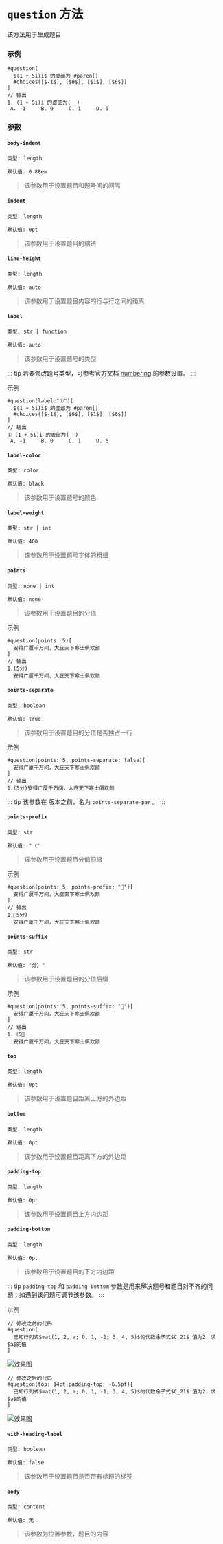 # `question` 方法

该方法用于生成题目

### 示例
```typst
#question[
  $(1 + 5i)i$ 的虚部为 #paren[]
  #choices([$-1$], [$0$], [$1$], [$6$])
]
// 输出
1. (1 + 5i)i 的虚部为(  )
 A. -1     B. 0     C. 1     D. 6
```
### 参数

#### `body-indent`

`类型: length`

`默认值: 0.88em`

>该参数用于设置题目和题号间的间隔

#### `indent`

`类型: length`

`默认值: 0pt`

>该参数用于设置题目的缩进

#### `line-height`

`类型: length`

`默认值: auto`

>该参数用于设置题目内容的行与行之间的距离

#### `label`

`类型: str | function`

`默认值: auto`

>该参数用于设置题号的类型

::: tip
若要修改题号类型，可参考官方文档 [numbering](https://typst.app/docs/reference/model/numbering/) 的参数设置。
:::

示例

```typst
#question(label:"①")[
  $(1 + 5i)i$ 的虚部为 #paren[]
  #choices([$-1$], [$0$], [$1$], [$6$])
]
// 输出
① (1 + 5i)i 的虚部为(  )
 A. -1     B. 0     C. 1     D. 6
```

#### `label-color`

`类型: color`

`默认值: black`

>该参数用于设置题号的颜色

#### `label-weight`

`类型: str | int`

`默认值: 400`

>该参数用于设置题号字体的粗细

#### `points`

`类型: none | int`

`默认值: none`

>该参数用于设置题目的分值

示例

```typst
#question(points: 5)[
  安得广厦千万间，大庇天下寒士俱欢颜
]
// 输出
1.(5分)
  安得广厦千万间，大庇天下寒士俱欢颜
```

#### `points-separate` <Badge type="warning" text="^0.1.3" />

`类型: boolean`

`默认值: true`

>该参数用于设置题目的分值是否独占一行

示例

```typst
#question(points: 5, points-separate: false)[
  安得广厦千万间，大庇天下寒士俱欢颜
]
// 输出
1.(5分)安得广厦千万间，大庇天下寒士俱欢颜
```

::: tip
该参数在 <Badge type="warning" text="0.1.3" /> 版本之前，名为 `points-separate-par` 。
:::

#### `points-prefix`

`类型: str`

`默认值: "（"`

>该参数用于设置题目分值前缀

示例

```typst
#question(points: 5, points-prefix: "🧡")[
  安得广厦千万间，大庇天下寒士俱欢颜
]
// 输出
1.🧡5分)
  安得广厦千万间，大庇天下寒士俱欢颜
```

#### `points-suffix`

`类型: str`

`默认值: "分）"`

>该参数用于设置题目的分值后缀

示例

```typst
#question(points: 5, points-suffix: "🧡")[
  安得广厦千万间，大庇天下寒士俱欢颜
]
// 输出
1.（5🧡
  安得广厦千万间，大庇天下寒士俱欢颜
```

#### `top`

`类型: length`

`默认值: 0pt`

>该参数用于设置题目距离上方的外边距

#### `bottom`

`类型: length`

`默认值: 0pt`

>该参数用于设置题目距离下方的外边距

#### `padding-top` <Badge type="warning" text="^0.1.7" />

`类型: length`

`默认值: 0pt`

>该参数用于设置题目上方内边距

#### `padding-bottom` <Badge type="warning" text="^0.1.7" />

`类型: length`

`默认值: 0pt`

>该参数用于设置题目的下方内边距

::: tip
`padding-top` 和 `padding-bottom` 参数是用来解决题号和题目对不齐的问题；如遇到该问题可调节该参数。
:::

示例

```typst
// 修改之前的代码
#question[
  已知行列式$mat(1, 2, a; 0, 1, -1; 3, 4, 5)$的代数余子式$C_21$ 值为2，求$a$的值
]
```

![效果图](/tips3.png)


```typst
// 修改之后的代码
#question(top: 14pt,padding-top: -6.5pt)[
  已知行列式$mat(1, 2, a; 0, 1, -1; 3, 4, 5)$的代数余子式$C_21$ 值为2，求$a$的值
]
```
![效果图](/tips4.png)

#### `with-heading-label`

`类型: boolean`

`默认值: false`

>该参数用于设置题目是否带有标题的标签

#### `body`

`类型: content`

`默认值: 无`

>该参数为位置参数，题目的内容